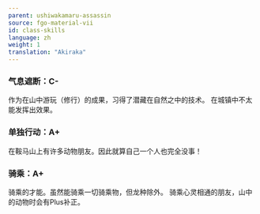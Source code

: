 ```yaml
---
parent: ushiwakamaru-assassin
source: fgo-material-vii
id: class-skills
language: zh
weight: 1
translation: "Akiraka"
---
```


### 气息遮断：C-

作为在山中游玩（修行）的成果，习得了潜藏在自然之中的技术。
在城镇中不太能发挥出效果。

### 单独行动：A+

在鞍马山上有许多动物朋友。因此就算自己一个人也完全没事！

### 骑乘：A+

骑乘的才能。虽然能骑乘一切骑乘物，但龙种除外。
骑乘心灵相通的朋友，山中的动物时会有Plus补正。
